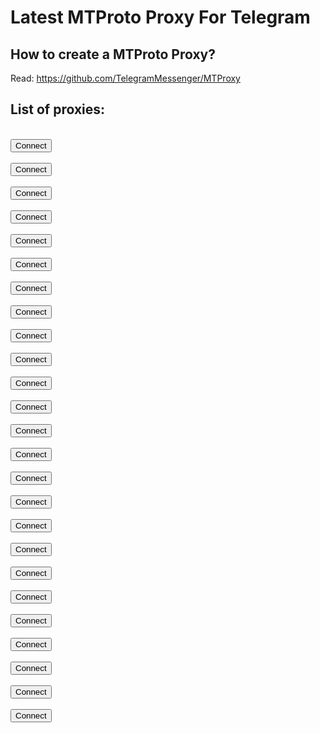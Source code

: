 # Latest MTProto Proxy For Telegram

## How to create a MTProto Proxy?
Read: https://github.com/TelegramMessenger/MTProxy

## List of proxies:

<br><button onclick="window.open('tg://proxy?server=0-1_2.3-4_5.6-----------------7_______________8.9-10_11.gandhi-india.yachts&port=443&secret=ee000000000000000000000000000000006b65746161626f6e6c696e652e636f6d');">Connect</button></br>
<br><button onclick="window.open('tg://proxy?server=00-00.gandhi-india.click&port=443&secret=ee000000000000000000000000000000006b65746161626f6e6c696e652e636f6d');">Connect</button></br>
<br><button onclick="window.open('tg://proxy?server=1-0-0-1.esfand.itemdb.com&port=443&secret=ee1603010200010001fc030386e24c3add76616e2e6e616a76612e636f6d');">Connect</button></br>
<br><button onclick="window.open('tg://proxy?server=1-0-0-1.gandhi-india.click&port=443&secret=ee000000000000000000000000000000006b65746161626f6e6c696e652e636f6d');">Connect</button></br>
<br><button onclick="window.open('tg://proxy?server=1-0-1-0-0o-0o-00-oo.losangelesdevs.sbs&port=443&secret=ee000000000000000000000000000000006170706c652e636f6d');">Connect</button></br>
<br><button onclick="window.open('tg://proxy?server=1-0-1-0-0o-0o-00-oo.y-0-o.losangelesdevs.mom&port=443&secret=ee000000000000000000000000000000006170706c652e636f6d');">Connect</button></br>
<br><button onclick="window.open('tg://proxy?server=1-0-2.irocoin.website&port=443&secret=ee000000000000000000000000000000006b65746161626f6e6c696e652e636f6d');">Connect</button></br>
<br><button onclick="window.open('tg://proxy?server=1-2_3.4-5_6.7-8_9.10-0.1.1.1.1.cloudflare.gandhi-india.yachts&port=443&secret=ee000000000000000000000000000000006b65746161626f6e6c696e652e636f6d');">Connect</button></br>
<br><button onclick="window.open('tg://proxy?server=1-2_3.4-5_6.7-8_9.10-0.gandhi-india.yachts&port=443&secret=ee000000000000000000000000000000006b65746161626f6e6c696e652e636f6d');">Connect</button></br>
<br><button onclick="window.open('tg://proxy?server=1-4-0-2.gandhi-india.click&port=443&secret=ee000000000000000000000000000000006b65746161626f6e6c696e652e636f6d');">Connect</button></br>
<br><button onclick="window.open('tg://proxy?server=1.1.1.1.cloudflare.gandhi-india.yachts&port=443&secret=ee000000000000000000000000000000006b65746161626f6e6c696e652e636f6d');">Connect</button></br>
<br><button onclick="window.open('tg://proxy?server=1.1.1.1.gandhi-india.yachts&port=443&secret=ee000000000000000000000000000000006b65746161626f6e6c696e652e636f6d');">Connect</button></br>
<br><button onclick="window.open('tg://proxy?server=1.1.1.1_1111.gandhi-india.yachts&port=443&secret=ee000000000000000000000000000000006b65746161626f6e6c696e652e636f6d');">Connect</button></br>
<br><button onclick="window.open('tg://proxy?server=1.1.1.1_____________________________________________________1111.gandhi-india.yachts&port=443&secret=ee000000000000000000000000000000006b65746161626f6e6c696e652e636f6d');">Connect</button></br>
<br><button onclick="window.open('tg://proxy?server=1.1397--1.1398--1.1.1399--1.1400--1.1401--1.1402.xn--sh1bq8gnra45bc9rftaj62a.store&port=443&secret=ee000000000000000000000000000000006b65746161626f6e6c696e652e636f6d');">Connect</button></br>
<br><button onclick="window.open('tg://proxy?server=1.1400.1544.store&port=443&secret=ee000000000000000000000000000000006b65746161626f6e6c696e652e636f6d');">Connect</button></br>
<br><button onclick="window.open('tg://proxy?server=1.1400.xn--fake_tls.digikala.com.gandhi-india.click&port=443&secret=ee000000000000000000000000000000006b65746161626f6e6c696e652e636f6d');">Connect</button></br>
<br><button onclick="window.open('tg://proxy?server=1.1401----------1.1400-----------------1.1402.xn--shop.xn--910br1bqel2q98ctrowwlqib.beauty&port=443&secret=ee000000000000000000000000000000006b65746161626f6e6c696e652e636f6d');">Connect</button></br>
<br><button onclick="window.open('tg://proxy?server=1.1401.xn--sh1bq8gnra45bc9rftaj62a.online&port=443&secret=ee000000000000000000000000000000006b65746161626f6e6c696e652e636f6d');">Connect</button></br>
<br><button onclick="window.open('tg://proxy?server=1.2020---1.2021--1.2022-1.2023.quest.api-boats.co.uk&port=443&secret=ee000000000000000000000000000000006b65746161626f6e6c696e652e636f6d');">Connect</button></br>
<br><button onclick="window.open('tg://proxy?server=1.sher-music.dynu.com&port=443&secret=ee000000000000000000000000000000006b65746161626f6e6c696e652e636f6d');">Connect</button></br>
<br><button onclick="window.open('tg://proxy?server=10-10-34-34.beauty&port=443&secret=ee0000000000000000000000000000000064726f70626f782e636f6d');">Connect</button></br>
<br><button onclick="window.open('tg://proxy?server=103.105.48.114&port=443&secret=ee96a0d4ad1163439e4710a6eb0f82fb0c617574682e64756f6c696e676f2e636f6d');">Connect</button></br>
<br><button onclick="window.open('tg://proxy?server=103.105.48.146&port=8443&secret=ee9798b9e8cc63b0a4314bf1c38e41635177696b692e64756f6c696e676f2e636f6d');">Connect</button></br>
<br><button onclick="window.open('tg://proxy?server=103.105.48.192&port=8443&secret=ee1b1374a88eda354477cceeaeb2697b69646e732e64756f6c696e676f2e636f6d');">Connect</button></br>
